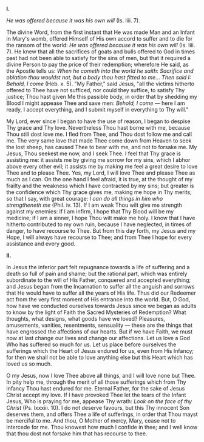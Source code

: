 
**I\.**

*He was offered because it was his own will* (Is. liii. 7).

The divine Word, from the first instant that He was made Man and an Infant in Mary\'s womb, offered Himself of His own accord to suffer and to die for the ransom of the world: *He was offered because it was his own will* (Is. liii. 7). He knew that all the sacrifices of goats and bulls offered to God in times past had not been able to satisfy for the sins of men, but that it required a divine Person to pay the price of their redemption; wherefore He said, as the Apostle tells us: *When he cometh into the world he saith: Sacrifice and oblation thou wouldst not, but a body thou hast fitted to me... Then said I: Behold, I come* (Heb. x. 5). \"My Father,\" said Jesus, \"all the victims hitherto offered to Thee have not sufficed, nor could they suffice, to satisfy Thy justice; Thou hast given Me this passible body, in order that by shedding my Blood I might appease Thee and save men: *Behold, I come* — here I am ready, I accept everything, and I submit myself in everything to Thy will.\"

My Lord, ever since I began to have the use of reason, I began to despise Thy grace and Thy love. Nevertheless Thou hast borne with me, because Thou still dost love me. I fled from Thee, and Thou dost follow me and call me. The very same love that made Thee come down from Heaven to seek the lost sheep, has caused Thee to bear with me, and not to forsake me. My Jesus, Thou seekest me now, and I seek Thee. I feel that Thy grace is assisting me: it assists me by giving me sorrow for my sins, which I abhor above every other evil; it assists me by making me feel a great desire to love Thee and to please Thee. Yes, my Lord, I will love Thee and please Thee as much as I can. On the one hand I feel afraid, it is true, at the thought of my frailty and the weakness which I have contracted by my sins; but greater is the confidence which Thy grace gives me, making me hope in Thy merits; so that I say, with great courage: *I can do all things in him who strengtheneth me* (Phil. iv. 13). If I am weak Thou wilt give me strength against my enemies: if I am infirm, I hope that Thy Blood will be my medicine; if I am a sinner, I hope Thou wilt make me holy. I know that I have hitherto contributed to my own ruin, because I have neglected, in times of danger, to have recourse to Thee. But from this day forth, my Jesus and my Hope, I will always have recourse to Thee; and from Thee I hope for every assistance and every good.

**II\.**

In Jesus the inferior part felt repugnance towards a life of suffering and a death so full of pain and shame; but the rational part, which was entirely subordinate to the will of His Father, conquered and accepted everything; and Jesus began from the Incarnation to suffer all the anguish and sorrows that He would have to suffer all the years of His life. Thus did our Redeemer act from the very first moment of His entrance into the world. But, O God, how have we conducted ourselves towards Jesus since we began as adults to know by the light of Faith the Sacred Mysteries of Redemption? What thoughts, what designs, what goods have we loved? Pleasures, amusements, vanities, resentments, sensuality — these are the things that have engrossed the affections of our hearts. But if we have Faith, we must now at last change our lives and change our affections. Let us love a God Who has suffered so much for us. Let us place before ourselves the sufferings which the Heart of Jesus endured for us, even from His Infancy; for then we shall not be able to love anything else but this Heart which has loved us so much.

O my Jesus, now I love Thee above all things, and I will love none but Thee. In pity help me, through the merit of all those sufferings which from Thy infancy Thou hast endured for me. Eternal Father, for the sake of Jesus Christ accept my love. If I have provoked Thee let the tears of the Infant Jesus, Who is praying for me, appease Thy wrath: *Look on the face of thy Christ* (Ps. lxxxiii. 10). I do not deserve favours, but this Thy innocent Son deserves them, and offers Thee a life of sufferings, in order that Thou mayst be merciful to me. And thou, O Mother of mercy, Mary, cease not to intercede for me. Thou knowest how much I confide in thee; and I well know that thou dost not forsake him that has recourse to thee.

